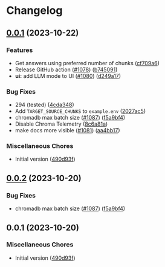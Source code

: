 # Changelog

## [0.0.1](https://github.com/noabauma/privateGPT/compare/v0.0.2...v0.0.1) (2023-10-22)


### Features

* Get answers using preferred number of chunks ([cf709a6](https://github.com/noabauma/privateGPT/commit/cf709a6b7a951fc333ef5a089b24179ca660469b))
* Release GitHub action ([#1078](https://github.com/noabauma/privateGPT/issues/1078)) ([b745091](https://github.com/noabauma/privateGPT/commit/b7450911b25b0b70528fd4b620cffb90766e3448))
* **ui:** add LLM mode to UI ([#1080](https://github.com/noabauma/privateGPT/issues/1080)) ([d249a17](https://github.com/noabauma/privateGPT/commit/d249a17c330abd122e4988d35d94bcc2df980700))


### Bug Fixes

* 294 (tested) ([4cda348](https://github.com/noabauma/privateGPT/commit/4cda348cf87f56ff237e376b03732b1b47a99215))
* Add `TARGET_SOURCE_CHUNKS` to `example.env` ([2027ac5](https://github.com/noabauma/privateGPT/commit/2027ac563b6606199563632191b65f5105af8ebe))
* chromadb max batch size ([#1087](https://github.com/noabauma/privateGPT/issues/1087)) ([f5a9bf4](https://github.com/noabauma/privateGPT/commit/f5a9bf4e374b2d4c76438cf8a97cccf222ec8e6f))
* Disable Chroma Telemetry ([8c6a81a](https://github.com/noabauma/privateGPT/commit/8c6a81a07fc9c800d53f62a33f5ae3b5247a22a6))
* make docs more visible ([#1081](https://github.com/noabauma/privateGPT/issues/1081)) ([aa4bb17](https://github.com/noabauma/privateGPT/commit/aa4bb17a2e6a797b450fa11a45e0b0528b8efecf))


### Miscellaneous Chores

* Initial version ([490d93f](https://github.com/noabauma/privateGPT/commit/490d93fdc1977443c92f6c42e57a1c585aa59430))

## [0.0.2](https://github.com/imartinez/privateGPT/compare/v0.0.1...v0.0.2) (2023-10-20)


### Bug Fixes

* chromadb max batch size ([#1087](https://github.com/imartinez/privateGPT/issues/1087)) ([f5a9bf4](https://github.com/imartinez/privateGPT/commit/f5a9bf4e374b2d4c76438cf8a97cccf222ec8e6f))

## 0.0.1 (2023-10-20)

### Miscellaneous Chores

* Initial version ([490d93f](https://github.com/imartinez/privateGPT/commit/490d93fdc1977443c92f6c42e57a1c585aa59430))
